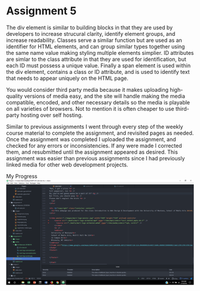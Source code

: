 # Assignment 5

The div element is similar to building blocks in that they are used by developers to increase strucural clarity, identify element groups, and increase readability.  Classes serve a similar function but are used as an identifier for HTML elements, and can group similar types together using the same name value making styling multiple elements simplier.  ID attributes  are simlar to the class attribute in that they are used for identification, but each ID must possess a unique value.  Finally a span element is used within the div element, contains a class or ID attribute, and is used to identify text that needs to appear uniquely on the HTML page.

You would consider third party media because it makes uploading high-quality versions of media easy, and the site will handle making the media compatible, encoded, and other necessary details so the media is playable on all varieties of browsers.  Not to mention it is often cheaper to use third-party hosting over self hosting.

Similar to previous assignments I went through every step of the weekly course material to complete the assignment, and revisited pages as needed.  Once the assignment was completed I uploaded the assignment, and checked for any errors or inconsistencies.  If any were made I corrected them, and resubmitted until the assignment appeared as desired.  This assignment was easier than previous assignments since I had previously linked media for other web development projects.

My Progress ![progress](./images/Assignment_5.png)
